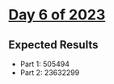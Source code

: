 # [Day 6 of 2023](https://adventofcode.com/2023/day/6)

## Expected Results

- Part 1: 505494
- Part 2: 23632299
